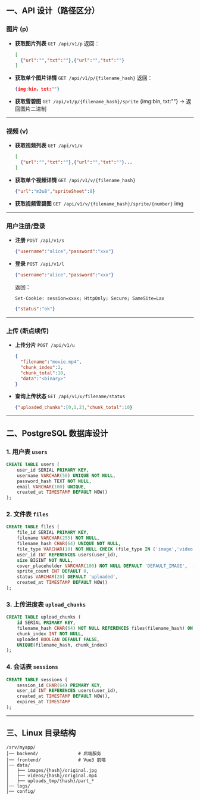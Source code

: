 ## 一、API 设计（路径区分）

### 图片 (p)

* **获取图片列表**
  `GET /api/v1/p`
  返回：

  ```json
  [
    {"url":"","txt":""},{"url":"","txt":""}
  ]
  ```

* **获取单个图片详情**
  `GET /api/v1/p/{filename_hash}`
  返回：

  ```json
  {img:bin，txt:""}
  ```

* **获取雪碧图**
  `GET /api/v1/p/{filename_hash}/sprite`
  {img:bin, txt:""}
  → 返回图片二进制

---

### 视频 (v)

* **获取视频列表**
  `GET /api/v1/v`

  ```json
  [
    {"url":"","txt":""},{"url":"","txt":""}...
  ]
  ```

* **获取单个视频详情**
  `GET /api/v1/v/{filename_hash}`

  ```json
  {"url":"m3u8","spriteSheet":8}
  ```

* **获取视频雪碧图**
  `GET /api/v1/v/{filename_hash}/sprite/{number}`
img
---

### 用户注册/登录

* **注册**
  `POST /api/v1/s`

  ```json
  {"username":"alice","password":"xxx"}
  ```

* **登录**
  `POST /api/v1/l`

  ```json
  {"username":"alice","password":"xxx"}
  ```

  返回：

  ```http
  Set-Cookie: session=xxxx; HttpOnly; Secure; SameSite=Lax
  ```

  ```json
  {"status":"ok"}
  ```

---

### 上传 (断点续传)

* **上传分片**
  `POST /api/v1/u`

  ```json
  {
    "filename":"movie.mp4",
    "chunk_index":2,
    "chunk_total":10,
    "data":"<binary>"
  }
  ```

* **查询上传状态**
  `GET /api/v1/u/filename/status`

  ```json
  {"uploaded_chunks":[0,1,2],"chunk_total":10}
  ```

---

## 二、PostgreSQL 数据库设计

### 1. 用户表 `users`

```sql
CREATE TABLE users (
    user_id SERIAL PRIMARY KEY,
    username VARCHAR(50) UNIQUE NOT NULL,
    password_hash TEXT NOT NULL,
    email VARCHAR(100) UNIQUE,
    created_at TIMESTAMP DEFAULT NOW()
);
```

### 2. 文件表 `files`

```sql
CREATE TABLE files (
    file_id SERIAL PRIMARY KEY,
    filename VARCHAR(255) NOT NULL,
    filename_hash CHAR(64) UNIQUE NOT NULL,
    file_type VARCHAR(10) NOT NULL CHECK (file_type IN ('image','video')),
    user_id INT REFERENCES users(user_id),
    size BIGINT NOT NULL,
    cover_placeholder VARCHAR(100) NOT NULL DEFAULT 'DEFAULT_IMAGE',  -- 封面占位符字符串
    sprite_count INT DEFAULT 0,
    status VARCHAR(20) DEFAULT 'uploaded',
    created_at TIMESTAMP DEFAULT NOW()
);
```

### 3. 上传进度表 `upload_chunks`

```sql
CREATE TABLE upload_chunks (
    id SERIAL PRIMARY KEY,
    filename_hash CHAR(64) NOT NULL REFERENCES files(filename_hash) ON DELETE CASCADE,
    chunk_index INT NOT NULL,
    uploaded BOOLEAN DEFAULT FALSE,
    UNIQUE(filename_hash, chunk_index)
);
```

### 4. 会话表 `sessions`

```sql
CREATE TABLE sessions (
    session_id CHAR(64) PRIMARY KEY,
    user_id INT REFERENCES users(user_id),
    created_at TIMESTAMP DEFAULT NOW(),
    expires_at TIMESTAMP
);
```

---

## 三、Linux 目录结构

```
/srv/myapp/
│── backend/               # 后端服务
│── frontend/              # Vue3 前端
│── data/
│   ├── images/{hash}/original.jpg
│   ├── videos/{hash}/original.mp4
│   ├── uploads_tmp/{hash}/part_*
│── logs/
│── config/
```
